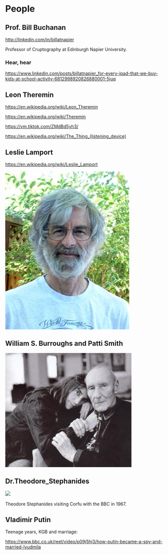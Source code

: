 # People

## Prof. Bill Buchanan

http://linkedin.com/in/billatnapier

Professor of Cruptography at Edinburgh Napier University.

### Hear, hear

https://www.linkedin.com/posts/billatnapier_for-every-ipad-that-we-buy-kids-at-school-activity-6812998920826880001-5juq

## Leon Theremin

https://en.wikipedia.org/wiki/Leon_Theremin

https://en.wikipedia.org/wiki/Theremin

https://vm.tiktok.com/ZMdBd5yh3/

https://en.wikipedia.org/wiki/The_Thing_(listening_device)

## Leslie Lamport

https://en.wikipedia.org/wiki/Leslie_Lamport

![](Portraits/Leslie-Lamport.jpg)

## William S. Burroughs and Patti Smith

![](Portraits/William-S.-Burroughs-and-Patti-Smith.jpeg)

## Dr.Theodore_Stephanides

![](Image/Theodore_Stephanides_visiting_Corfu_with_the_BBC_in_1967.jpg)

Theodore Stephanides visiting Corfu with the BBC in 1967.

## Vladimir Putin

Teenage years, KGB and marriage:

https://www.bbc.co.uk/reel/video/p09j5hj3/how-putin-became-a-spy-and-married-lyudmila
